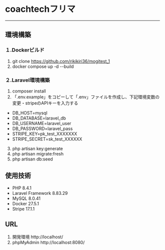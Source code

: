 # coachtechフリマ
---


## 環境構築

### １.Dockerビルド
1. git clone https://github.com/rikikiri36/mogitest_1
2. docker compose up -d --build

### ２.Laravel環境構築
1. composer install
2. 「.env.example」をコピーして「.env」ファイルを作成し、下記環境変数の変更・stripeのAPIキーを入力する
  - DB_HOST=mysql
  - DB_DATABASE=laravel_db
  - DB_USERNAME=laravel_user
  - DB_PASSWORD=laravel_pass
  - STRIPE_KEY=pk_test_XXXXXXX
  - STRIPE_SECRET=sk_test_XXXXXX
3. php artisan key:generate
4. php artisan migrate:fresh
5. php artisan db:seed

## 使用技術

- PHP 8.4.1
- Laravel Framework 8.83.29
- MySQL 8.0.41
- Docker 27.5.1
- Stripe 17.1.1

## URL

1. 開発環境
   http://localhost/
2. phpMyAdmin
   http://localhost:8080/
